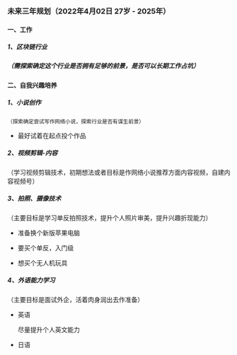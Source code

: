 ### 未来三年规划（2022年4月02日 27岁 - 2025年）

#### 一、工作

##### 1、区块链行业

##### （需探索确定这个行业是否拥有足够的前景，是否可以长期工作占坑）

#### 二、自我兴趣培养

##### 1、小说创作

 	（探索确定尝试写作网络小说，探索行业是否有谋生前景）

- 最好试着在起点投个作品

##### 2、视频剪辑-内容

（学习视频剪辑技术，初期想法或者目标是作网络小说推荐方面内容视频，自建内容视频号）

##### 3、拍照、摄像技术

（主要目标是学习单反拍照技术，提升个人照片审美，提升兴趣折现能力）

- 准备换个新版苹果电脑

- 要买个单反，入门级
- 想买个无人机玩具

##### 4、外语能力学习

（主要目标是面试外企，活着肉身润出去作准备）

- 英语

  尽量提升个人英文能力

- 日语